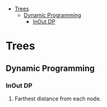 
- [Trees](#trees)
  - [Dynamic Programming](#dynamic-programming)
    - [InOut DP](#inout-dp)


# Trees
## Dynamic Programming
### InOut DP
1. Farthest distance from each node.